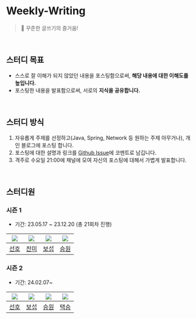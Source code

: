 # Weekly-Writing

> 📝 꾸준한 글쓰기의 즐거움!

<br>

## 스터디 목표

- 스스로 잘 이해가 되지 않았던 내용을 포스팅함으로써, **해당 내용에 대한 이해도를 높입니다.**
- 포스팅한 내용을 발표함으로써, 서로의 **지식을 공유합니다.**

<br>

## 스터디 방식

1. 자유롭게 주제를 선정하고(Java, Spring, Network 등 원하는 주제 아무거나), 개인 블로그에 포스팅 합니다.
2. 포스팅에 대한 설명과 링크를 [Github Issue](https://github.com/Study-Steady/Weekly-Writing/issues)에 코멘트로 남깁니다.
2. 격주로 수요일 21:00에 채널에 모여 자신의 포스팅에 대해서 가볍게 발표합니다.

<br>

## 스터디원

### 시즌 1 

- 기간: 23.05.17 ~ 23.12.20 (총 21회차 진행)


| ![](https://github.com/haero77.png?size=80) | ![](https://github.com/tinajeong.png?size=80) | ![](https://github.com/boompatron.png?size=80) | ![](https://github.com/goseungwon.png?size=80) |
|:-------------------------------------------:|:---------------------------------------------:|:----------------------------------------------:|:----------------------------------------------:|
|      [선호](https://github.com/haero77)       |      [찬미](https://github.com/tinajeong)       |      [보섭](https://github.com/boompatron)       |      [승원](https://github.com/goseungwon)       |


### 시즌 2

- 기간: 24.02.07~

| ![](https://github.com/haero77.png?size=80) | ![](https://github.com/boompatron.png?size=80) | ![](https://github.com/goseungwon.png?size=80) | ![](https://github.com/dlxortmd987.png?size=80) |
|:-------------------------------------------:|:----------------------------------------------:|:----------------------------------------------:|:-----------------------------------------------:|
|      [선호](https://github.com/haero77)       |      [보섭](https://github.com/boompatron)       |      [승원](https://github.com/goseungwon)       |      [택승](https://github.com/dlxortmd987)       |
